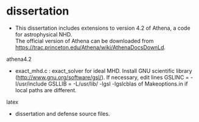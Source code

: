 dissertation
============

* This dissertation includes extensions to version 4.2 of Athena, a code for astrophysical NHD.  
  The official version of Athena can be downloaded from
  https://trac.princeton.edu/Athena/wiki/AthenaDocsDownLd. 

athena4.2
  - exact_mhd.c : exact_solver for ideal MHD.
    Install GNU scientific library (http://www.gnu.org/software/gsl/).  If necessary, edit lines
      GSLINC = -I/usr/include
      GSLLIB = -L/usr/lib/ -lgsl -lgslcblas
    of Makeoptions.in if local paths are different. 

latex
  - dissertation and defense source files.